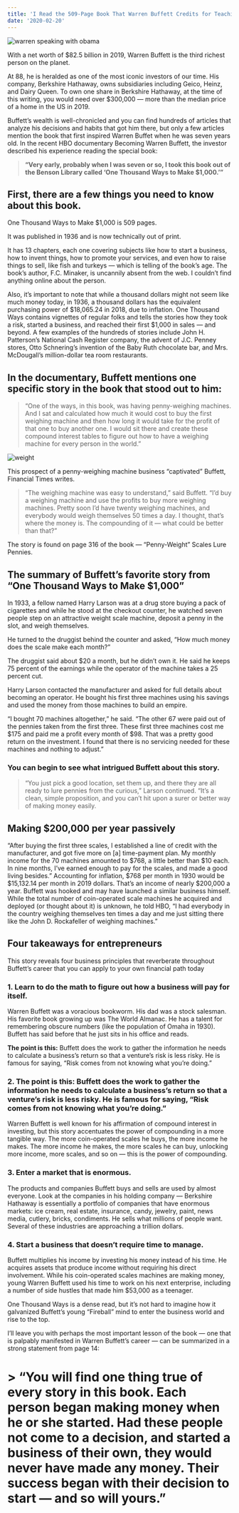 ```yaml
---
title: 'I Read the 509-Page Book That Warren Buffett Credits for Teaching Him How to Generate Wealth'
date: '2020-02-20'
---
```

![warren speaking with obama](https://miro.medium.com/max/1000/1*kEm4Z7dYmofJaDAUGxolvw.jpeg)

With a net worth of $82.5 billion in 2019, Warren Buffett is the third richest person on the planet.

At 88, he is heralded as one of the most iconic investors of our time. His company, Berkshire Hathaway, owns subsidiaries including Geico, Heinz, and Dairy Queen. To own one share in Berkshire Hathaway, at the time of this writing, you would need over $300,000 — more than the median price of a home in the US in 2019.

Buffett’s wealth is well-chronicled and you can find hundreds of articles that analyze his decisions and habits that got him there, but only a few articles mention the book that first inspired Warren Buffet when he was seven years old.
In the recent HBO documentary Becoming Warren Buffett, the investor described his experience reading the special book:

> **“Very early, probably when I was seven or so, I took this book out of the Benson Library called ‘One Thousand Ways to Make $1,000.’”**

## First, there are a few things you need to know about this book.

One Thousand Ways to Make $1,000 is 509 pages.

It was published in 1936 and is now technically out of print.

It has 13 chapters, each one covering subjects like how to start a business, how to invent things, how to promote your services, and even how to raise things to sell, like fish and turkeys — which is telling of the book’s age.
The book’s author, F.C. Minaker, is uncannily absent from the web. I couldn’t find anything online about the person.

Also, it’s important to note that while a thousand dollars might not seem like much money today, in 1936, a thousand dollars has the equivalent purchasing power of $18,065.24 in 2018, due to inflation.
One Thousand Ways contains vignettes of regular folks and tells the stories how they took a risk, started a business, and reached their first $1,000 in sales — and beyond.
A few examples of the hundreds of stories include John H. Patterson’s National Cash Register company, the advent of J.C. Penney stores, Otto Schnering’s invention of the Baby Ruth chocolate bar, and Mrs. McDougall’s million-dollar tea room restaurants.

## In the documentary, Buffett mentions one specific story in the book that stood out to him:

> “One of the ways, in this book, was having penny-weighing machines. And I sat and calculated how much it would cost to buy the first weighing machine and then how long it would take for the profit of that one to buy another one. I would sit there and create these compound interest tables to figure out how to have a weighing machine for every person in the world.”

![weight](https://miro.medium.com/max/700/1*GJFAHTbwDYV_iBdPs2CbDA.png)

This prospect of a penny-weighing machine business “captivated” Buffett, Financial Times writes.

> “The weighing machine was easy to understand,” said Buffett. “I’d buy a weighing machine and use the profits to buy more weighing machines. Pretty soon I’d have twenty weighing machines, and everybody would weigh themselves 50 times a day. I thought, that’s where the money is. The compounding of it — what could be better than that?”

The story is found on page 316 of the book — “Penny-Weight” Scales Lure Pennies.

## The summary of Buffett’s favorite story from “One Thousand Ways to Make $1,000”

In 1933, a fellow named Harry Larson was at a drug store buying a pack of cigarettes and while he stood at the checkout counter, he watched seven people step on an attractive weight scale machine, deposit a penny in the slot, and weigh themselves.

He turned to the druggist behind the counter and asked, “How much money does the scale make each month?”

The druggist said about $20 a month, but he didn’t own it. He said he keeps 75 percent of the earnings while the operator of the machine takes a 25 percent cut.

Harry Larson contacted the manufacturer and asked for full details about becoming an operator. He bought his first three machines using his savings and used the money from those machines to build an empire.

“I bought 70 machines altogether,” he said. “The other 67 were paid out of the pennies taken from the first three. These first three machines cost me $175 and paid me a profit every month of $98. That was a pretty good return on the investment. I found that there is no servicing needed for these machines and nothing to adjust.”


### You can begin to see what intrigued Buffett about this story.

> “You just pick a good location, set them up, and there they are all ready to lure pennies from the curious,” Larson continued. “It’s a clean, simple proposition, and you can’t hit upon a surer or better way of making money easily.

## Making $200,000 per year passively

“After buying the first three scales, I established a line of credit with the manufacturer, and got five more on [a] time-payment plan. My monthly income for the 70 machines amounted to $768, a little better than $10 each. In nine months, I’ve earned enough to pay for the scales, and made a good living besides.”
Accounting for inflation, $768 per month in 1930 would be $15,132.14 per month in 2019 dollars. That’s an income of nearly $200,000 a year.
Buffett was hooked and may have launched a similar business himself. While the total number of coin-operated scale machines he acquired and deployed (or thought about it) is unknown, he told HBO, “I had everybody in the country weighing themselves ten times a day and me just sitting there like the John D. Rockafeller of weighing machines.”

## Four takeaways for entrepreneurs

This story reveals four business principles that reverberate throughout Buffett’s career that you can apply to your own financial path today

### 1. Learn to do the math to figure out how a business will pay for itself.
Warren Buffett was a voracious bookworm. His dad was a stock salesman. His favorite book growing up was The World Almanac. He has a talent for remembering obscure numbers (like the population of Omaha in 1930). Buffett has said before that he just sits in his office and reads.

**The point is this:** Buffett does the work to gather the information he needs to calculate a business’s return so that a venture’s risk is less risky. He is famous for saying, “Risk comes from not knowing what you’re doing.”

### 2. The point is this: Buffett does the work to gather the information he needs to calculate a business’s return so that a venture’s risk is less risky. He is famous for saying, “Risk comes from not knowing what you’re doing.”

Warren Buffett is well known for his affirmation of compound interest in investing, but this story accentuates the power of compounding in a more tangible way. The more coin-operated scales he buys, the more income he makes. The more income he makes, the more scales he can buy, unlocking more income, more scales, and so on — this is the power of compounding.

### 3. Enter a market that is enormous.

The products and companies Buffett buys and sells are used by almost everyone. Look at the companies in his holding company — Berkshire Hathaway is essentially a portfolio of companies that have enormous markets: ice cream, real estate, insurance, candy, jewelry, paint, news media, cutlery, bricks, condiments. He sells what millions of people want. Several of these industries are approaching a trillion dollars.

### 4. Start a business that doesn’t require time to manage.

Buffett multiplies his income by investing his money instead of his time. He acquires assets that produce income without requiring his direct involvement. While his coin-operated scales machines are making money, young Warren Buffett used his time to work on his next enterprise, including a number of side hustles that made him $53,000 as a teenager.

One Thousand Ways is a dense read, but it’s not hard to imagine how it galvanized Buffett’s young “Fireball” mind to enter the business world and rise to the top.

I’ll leave you with perhaps the most important lesson of the book — one that is palpably manifested in Warren Buffett’s career — can be summarized in a strong statement from page 14:

# > “You will find one thing true of every story in this book. Each person began making money when he or she started. Had these people not come to a decision, and started a business of their own, they would never have made any money. Their success began with their decision to start — and so will yours.”

